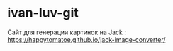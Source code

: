 # ivan-luv-git
Сайт для генерации картинок на Jack : https://happytomatoe.github.io/jack-image-converter/
